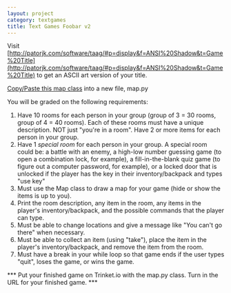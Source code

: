 ```yaml
---
layout: project
category: textgames
title: Text Games Foobar v2
---
```

Visit [http://patorjk.com/software/taag/#p=display&f=ANSI%20Shadow&t=Game%20Title](http://patorjk.com/software/taag/#p=display&f=ANSI%20Shadow&t=Game%20Title) to get an ASCII art version of your title.

[Copy/Paste this map class](https://gist.githubusercontent.com/ohiofi/a1fc5080137a832ea42bc1fa7adc8318/raw/f647a82336357a3a4b09c1a2a834c56e61b3bb64/map.py) into a new file, map.py

You will be graded on the following requirements:

1. Have 10 rooms for each person in your group (group of 3 = 30 rooms, group of 4 = 40 rooms). Each of these rooms must have a unique description. NOT just "you're in a room". Have 2 or more items for each person in your group.
2. Have 1 *special room* for each person in your group. A special room could be: a battle with an enemy, a high-low number guessing game (to open a combination lock, for example), a fill-in-the-blank quiz game (to figure out a computer password, for example), or a locked door that is unlocked if the player has the key in their inventory/backpack and types "use key"
3. Must use the Map class to draw a map for your game (hide or show the items is up to you).
4. Print the room description, any item in the room, any items in the player's inventory/backpack, and the possible commands that the player can type.
5. Must be able to change locations and give a message like "You can't go there" when necessary.
6. Must be able to collect an item (using "take"), place the item in the player's inventory/backpack, and remove the item from the room.
7. Must have a break in your while loop so that game ends if the user types "quit", loses the game, or wins the game.

*** Put your finished game on Trinket.io with the map.py class. Turn in the URL for your finished game. ***
